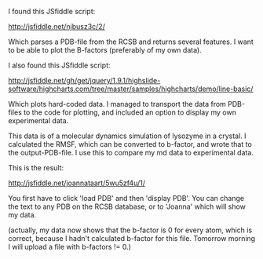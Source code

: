 I found this JSfiddle script:

http://jsfiddle.net/njbusz3c/2/

Which parses a PDB-file from the RCSB and returns several features. I want to be able to plot the B-factors (preferably of my own data).

I also found this JSfiddle script:

http://jsfiddle.net/gh/get/jquery/1.9.1/highslide-software/highcharts.com/tree/master/samples/highcharts/demo/line-basic/

Which plots hard-coded data. I managed to transport the data from PDB-files to the code for plotting, and included an option to display my own experimental data.

This data is of a molecular dynamics simulation of lysozyme in a crystal. I calculated the RMSF, which can be converted to b-factor, and wrote that to the output-PDB-file. I use this to compare my md data to experimental data.

This is the result:

http://jsfiddle.net/joannataart/5wu5zf4u/1/

You first have to click 'load PDB'  and then 'display PDB'. You can change the text to any PDB on the RCSB database, or to 'Joanna' which will show my data.

(actually, my data now shows that the b-factor is 0 for every atom, which is correct, because I hadn't calculated b-factor for this file. Tomorrow morning I will upload a file with b-factors != 0.)
